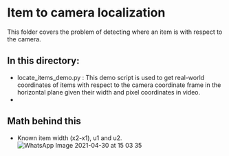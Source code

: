 # Item to camera localization

This folder covers the problem of detecting where an item is with respect to the camera.

## In this directory:
- locate_items_demo.py : This demo script is used to get real-world coordinates of items with respect to the camera coordinate frame in the horizontal plane given their width and pixel coordinates in video.
- 
## Math behind this

- Known item width (x2-x1), u1 and u2.
![WhatsApp Image 2021-04-30 at 15 03 35](https://user-images.githubusercontent.com/63670587/116699064-71555000-a9c5-11eb-9b90-7d03c3f7db02.jpeg)
